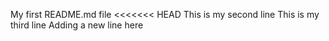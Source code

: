 My first README.md file
<<<<<<< HEAD
This is my second line
This is my third line
Adding a new line here
